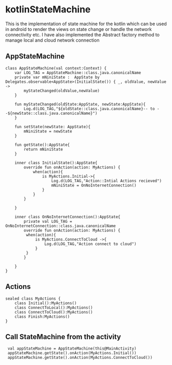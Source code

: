 # kotlinStateMachine
This is the implementation of state machine for the kotlin which can be used in android to render the views on state change
or handle the network connectivity etc. 
I have also implemented the Abstract factory method to manage local and cloud network connection


## AppStateMachine 
```
class AppStateMachine(val context:Context) {
    var LOG_TAG = AppStateMachine::class.java.canonicalName
    private var mNiniState :  AppState by Delegates.observable<AppState>(InitialState()) { _, oldValue, newValue ->
        myStateChanged(oldValue,newValue)
    }

    fun myStateChanged(oldState:AppState, newState:AppState){
        Log.d(LOG_TAG,"${oldState::class.java.canonicalName}-- to --${newState::class.java.canonicalName}")
    }

    fun setState(newState: AppState){
        mNiniState = newState
    }

    fun getState():AppState{
        return mNiniState
    }

    inner class InitialState():AppState{
        override fun onAction(action: MyActions) {
            when(action){
                is MyActions.Initial->{
                    Log.d(LOG_TAG,"Action::Intial Actions recieved")
                    mNiniState = OnNoInternetConnection()
                }
            }
        }

    }

    inner class OnNoInternetConnection():AppState{
        private val LOG_TAG = OnNoInternetConnection::class.java.canonicalName
        override fun onAction(action: MyActions) {
         when(action){
             is MyActions.ConnectToCloud ->{
                 Log.d(LOG_TAG,"Action connect to cloud")
             }
         }
        }

    }
}
```

## Actions
```
sealed class MyActions {
    class Initial():MyActions()
    class ConnectToLocal():MyActions()
    class ConnectToCloud():MyActions()
    class Finish:MyActions()
}
```

## Call StateMachine from the activity
```
 val appStateMachine = AppStateMachine(this@MainActivity)
 appStateMachine.getState().onAction(MyActions.Initial())
 appStateMachine.getState().onAction(MyActions.ConnectToCloud())
 ```
